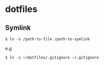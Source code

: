 # dotfiles

## Symlink

`$ ln -s /path-to-file /path-to-symlink`

e.g

`$ ln -s ~/dotfiles/.gitignore ~/.gitignore`
